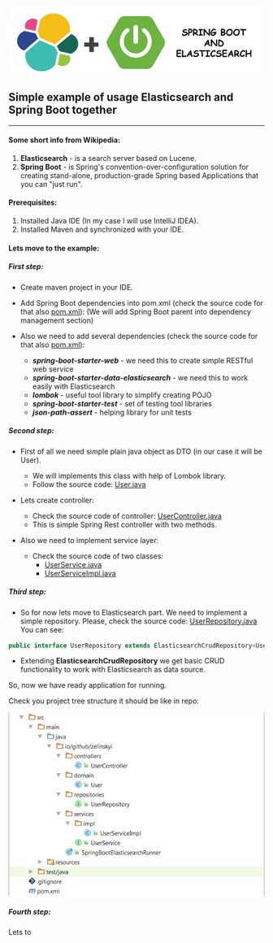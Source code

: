 ![alt text](./etc/sb_el.png "Spring Boot and Elasticsearch")


## Simple example of usage Elasticsearch and Spring Boot together
***

#### Some short info from Wikipedia:

 1. **Elasticsearch** - is a search server based on Lucene.
 2. **Spring Boot** - is Spring's convention-over-configuration solution for creating stand-alone, production-grade Spring based Applications that you can "just run".


#### Prerequisites:

1. Installed Java IDE (In my case I will use IntelliJ IDEA‎).
2. Installed Maven and synchronized with your IDE.


#### Lets move to the example:


##### First step:

* Create maven project in your IDE.
* Add Spring Boot dependencies into pom.xml (check the source code for that also [pom.xml](./pom.xml#L10-22)):
(We will add Spring Boot parent into dependency management section)

* Also we need to add several dependencies (check the source code for that also [pom.xml](./pom.xml#L22-55)):
  
  * **_spring-boot-starter-web_** - we need this to create simple RESTful web service 
  * **_spring-boot-starter-data-elasticsearch_** - we need this to work easily with Elasticsearch   
  * **_lombok_** - useful tool library to simplify creating POJO 
  * **_spring-boot-starter-test_** - set of testing tool libraries
  * **_json-path-assert_** - helping library for unit tests

##### Second step:

* First of all we need simple plain java object as DTO (in our case it will be User).
  * We will implements this class with help of Lombok library.
  * Follow the source code: [User.java](./src/main/java/io/github/zelinskyi/domain/User.java)

* Lets create controller:
  * Check the source code of controller: [UserController.java](./src/main/java/io/github/zelinskyi/controllers/UserController.java)
  * This is simple Spring Rest controller with two methods.

* Also we need to implement service layer:
  * Check the source code of two classes:
    * [UserService.java](./src/main/java/io/github/zelinskyi/services/UserService.java)
    * [UserServiceImpl.java](./src/main/java/io/github/zelinskyi/services/impl/UserServiceImpl.java)
    

##### Third step:

* So for now lets move to Elasticsearch part. We need to implement a simple repository.
  Please, check the source code: [UserRepository.java](./src/main/java/io/github/zelinskyi/repositories/UserRepository.java)
  You can see:
  
```java
public interface UserRepository extends ElasticsearchCrudRepository<User, Long> {}
```

* Extending **ElasticsearchCrudRepository** we get basic CRUD functionality to work with Elasticsearch as data source.

So, now we have ready application for running.

Check you project tree structure it should be like in repo:

![alt text](./etc/project_strct.png "Project structure")

##### Fourth step:

Lets to 
